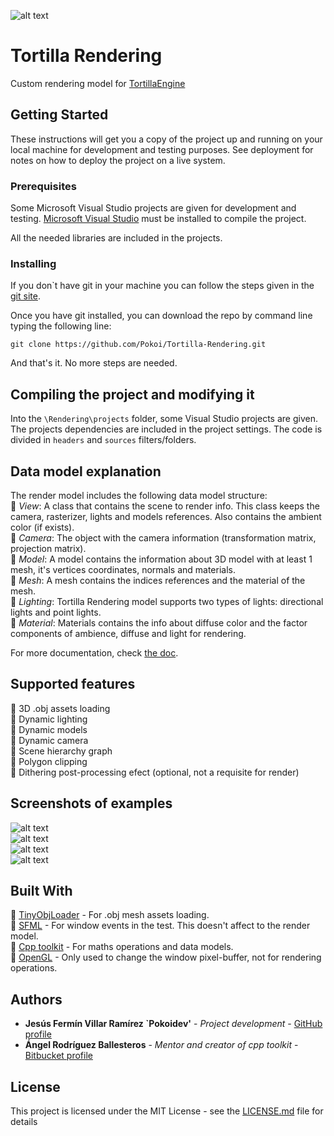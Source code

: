 ![alt text](https://github.com/Pokoi/Tortilla-Rendering/blob/master/Screenshots/Dithering_1.png "Dithering example 1")    

# Tortilla Rendering

Custom rendering model for [TortillaEngine](https://github.com/Pokoi/TortillaEngine)

## Getting Started

These instructions will get you a copy of the project up and running on your local machine for development and testing purposes. See deployment for notes on how to deploy the project on a live system.

### Prerequisites

Some Microsoft Visual Studio projects are given for development and testing. [Microsoft Visual Studio](https://visualstudio.microsoft.com/es/) must be installed to compile the project.

All the needed libraries are included in the projects.


### Installing

If you don`t have git in your machine you can follow the steps given in the [git site](https://git-scm.com/).  

Once you have git installed, you can download the repo by command line typing the following line:

```
git clone https://github.com/Pokoi/Tortilla-Rendering.git
```

And that's it. No more steps are needed.


## Compiling the project and modifying it

Into the ``` \Rendering\projects ``` folder, some Visual Studio projects are given.  
The projects dependencies are included in the project settings. The code is divided in ``` headers ``` and ``` sources ``` filters/folders.  

## Data model explanation

The render model includes the following data model structure:  
🥔 *View*: A class that contains the scene to render info. This class keeps the camera, rasterizer, lights and models references. Also contains the ambient color (if exists).    
🥚 *Camera*: The object with the camera information (transformation matrix, projection matrix).    
🧅 *Model*: A model contains the information about 3D model with at least 1 mesh, it's vertices coordinates, normals and materials.    
🥔 *Mesh*: A mesh contains the indices references and the material of the mesh.    
🥚 *Lighting*: Tortilla Rendering model supports two types of lights: directional lights and point lights.   
🧅 *Material*: Materials contains the info about diffuse color and the factor components of ambience, diffuse and light for rendering.  

For more documentation, check [the doc](https://pokoi.github.io/Tortilla-Rendering/).  

## Supported features

🥔 3D .obj assets loading  
🥚 Dynamic lighting  
🧅 Dynamic models  
🥔 Dynamic camera  
🥚 Scene hierarchy graph  
🧅 Polygon clipping  
🥔 Dithering post-processing efect (optional, not a requisite for render)  

## Screenshots of examples 

![alt text](https://github.com/Pokoi/Tortilla-Rendering/blob/master/Screenshots/Dithering_1.png "Dithering example 1")  
![alt text](https://github.com/Pokoi/Tortilla-Rendering/blob/master/Screenshots/Dithering_2.png "Dithering example 2")  
![alt text](https://github.com/Pokoi/Tortilla-Rendering/blob/master/Screenshots/Dithering_3.png "Dithering example 3")  
![alt text](https://github.com/Pokoi/Tortilla-Rendering/blob/master/Screenshots/NoDithering.png "No dithering example 1")


## Built With

🥔 [TinyObjLoader](https://github.com/tinyobjloader/tinyobjloader) - For .obj mesh assets loading.  
🥚 [SFML](https://www.sfml-dev.org/) - For window events in the test. This doesn't affect to the render model.  
🧅 [Cpp toolkit](https://bitbucket.org/angel-esne/cpp-toolkit/src/default/) - For maths operations and data models.  
🥔 [OpenGL](https://www.opengl.org/) - Only used to change the window pixel-buffer, not for rendering operations.


## Authors

* **Jesús Fermín Villar Ramírez `Pokoidev'** - *Project development* - [GitHub profile](https://github.com/Pokoi)
* **Ángel Rodríguez Ballesteros** - *Mentor and creator of cpp toolkit* - [Bitbucket profile](https://bitbucket.org/%7B553856ff-3963-48f2-ba1b-43fc6b6acebf%7D/)


## License

This project is licensed under the MIT License - see the [LICENSE.md](LICENSE.md) file for details


